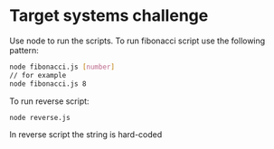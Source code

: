 # Target systems challenge

Use node to run the scripts. To run fibonacci script use the following pattern:
```sh
node fibonacci.js [number]
// for example
node fibonacci.js 8
```
To run reverse script:
```sh
node reverse.js
```
In reverse script the string is hard-coded